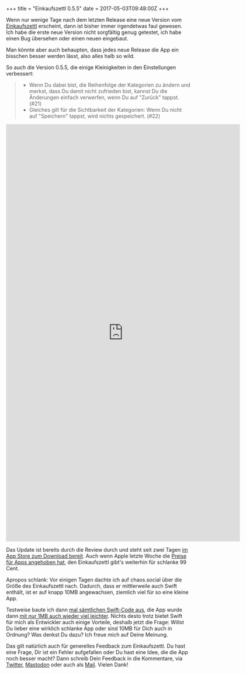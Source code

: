 +++
title = "Einkaufszettl 0.5.5"
date = 2017-05-03T09:48:00Z
+++


Wenn nur wenige Tage nach dem letzten Release eine neue Version vom [Einkaufszettl](https://bullenscheisse.de/einkaufszettl/) erscheint, dann ist bisher immer irgendetwas faul gewesen. Ich habe die erste neue Version nicht sorgfältig genug getestet, ich habe einen Bug übersehen oder einen neuen eingebaut. 

Man könnte aber auch behaupten, dass jedes neue Release die App ein bisschen besser werden lässt, also alles halb so wild.

So auch die Version 0.5.5, die einige Kleinigkeiten in den Einstellungen verbessert:

> - Wenn Du dabei bist, die Reihenfolge der Kategorien zu ändern und merkst, dass Du damit nicht zufrieden bist, kannst Du die Änderungen einfach verwerfen, wenn Du auf "Zurück" tappst. (#21)
> - Gleiches gilt für die Sichtbarkeit der Kategorien: Wenn Du nicht auf "Speichern" tappst, wird nichts gespeichert. (#22)

<iframe src="https://player.vimeo.com/video/215898294?color=cc0000&title=0&byline=0&portrait=0" width="640" height="1140" frameborder="0" webkitallowfullscreen mozallowfullscreen allowfullscreen></iframe>

Das Update ist bereits durch die Review durch und steht seit zwei Tagen [im App Store zum Download bereit](https://itunes.apple.com/de/app/einkaufszettl/id1016435355?l=de&ls=1&mt=8). Auch wenn Apple letzte Woche die [Preise für Apps angehoben hat](https://www.heise.de/newsticker/meldung/Viele-iPhone-Apps-nun-teurer-3701488.html), den Einkaufszettl gibt's weiterhin für schlanke 99 Cent.

Apropos schlank: Vor einigen Tagen dachte ich auf chaos.social über die Größe des Einkaufszettl nach. Dadurch, dass er mittlerweile auch Swift enthält, ist er auf knapp 10MB angewachsen, ziemlich viel für so eine kleine App.

Testweise baute ich dann [mal sämtlichen Swift-Code aus](https://chaos.social/@zeitschlag/77998), die App wurde dann [mit nur 1MB auch wieder viel leichter](https://chaos.social/@zeitschlag/99492). Nichts desto trotz bietet Swift für mich als Entwickler auch einige Vorteile, deshalb jetzt die Frage: Willst Du lieber eine wirklich schlanke App oder sind 10MB für Dich auch in Ordnung? Was denkst Du dazu? Ich freue mich auf Deine Meinung.

Das gilt natürlich auch für generelles Feedback zum Einkaufszettl. Du hast eine Frage, Dir ist ein Fehler aufgefallen oder Du hast eine Idee, die die App noch besser macht? Dann schreib Dein Feedback in die Kommentare, via [Twitter](https://twitter.com/zeitschlag), [Mastodon](https://chaos.social/@zeitschlag/) oder auch als [Mail](mailto:einkaufszettl@bullenscheisse.de). Vielen Dank!
